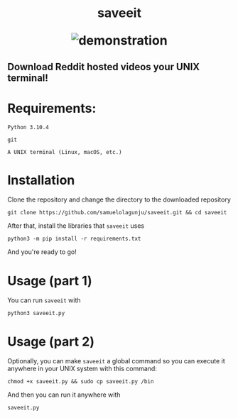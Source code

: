 <h1 align="center">
  saveeit
  
  ![demonstration](https://dioxair.needs.rest/r/saveeit-2.gif)
</h1>

## Download Reddit hosted videos your UNIX terminal!

# Requirements:

`Python 3.10.4`

`git`

`A UNIX terminal (Linux, macOS, etc.)`

# Installation

Clone the repository and change the directory to the downloaded repository

```console
git clone https://github.com/samuelolagunju/saveeit.git && cd saveeit
```

After that, install the libraries that `saveeit` uses

```console
python3 -m pip install -r requirements.txt
```

And you're ready to go!

# Usage (part 1)
You can run `saveeit` with

```console
python3 saveeit.py
```

# Usage (part 2)

Optionally, you can make `saveeit` a global command so you can execute it anywhere in your UNIX system with this command:

```console
chmod +x saveeit.py && sudo cp saveeit.py /bin
```

And then you can run it anywhere with

```console
saveeit.py
```
